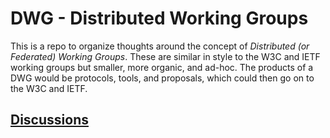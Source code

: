 # DWG - Distributed Working Groups

This is a repo to organize thoughts around the concept of _Distributed (or Federated) Working Groups_. 
These are similar in style to the W3C and IETF working groups but smaller, more organic, and ad-hoc.
The products of a DWG would be protocols, tools, and proposals, which could then go on to the W3C and IETF.


## [Discussions](https://github.com/protocol/DWG/issues)
